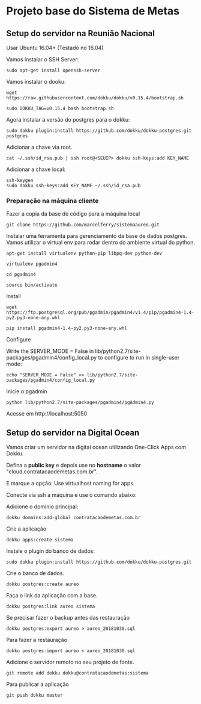 # Projeto base do Sistema de Metas

## Setup do servidor na Reunião Nacional

Usar Ubuntu 16.04+ (Testado no 16.04)

Vamos instalar o SSH Server:

```
sudo apt-get install openssh-server 
```

Vamos instalar o dooku:

```
wget https://raw.githubusercontent.com/dokku/dokku/v0.15.4/bootstrap.sh

sudo DOKKU_TAG=v0.15.4 bash bootstrap.sh 
```

Agora instalar a versão do postgres para o dokku:

```
sudo dokku plugin:install https://github.com/dokku/dokku-postgres.git postgres
```

Adicionar a chave via root.

```
cat ~/.ssh/id_rsa.pub | ssh root@<SEUIP> dokku ssh-keys:add KEY_NAME
```

Adicionar a chave local:

```
ssh-keygen
sudo dokku ssh-keys:add KEY_NAME ~/.ssh/id_rsa.pub
```


### Preparação na máquina cliente

Fazer a copia da base de código para a máquina local

```
git clone https://github.com/marcelferry/sistemaaureo.git
```

Instalar uma ferramenta para gerenciamento da base de dados postgres. Vamos utilizar o virtual env para rodar dentro do ambiente virtual do python.

```
apt-get install virtualenv python-pip libpq-dev python-dev

virtualenv pgadmin4

cd pgadmin4

source bin/activate
```
Install

```
wget https://ftp.postgresql.org/pub/pgadmin/pgadmin4/v1.4/pip/pgadmin4-1.4-py2.py3-none-any.whl

pip install pgadmin4-1.4-py2.py3-none-any.whl
```

Configure

Write the SERVER_MODE = False in lib/python2.7/site-packages/pgadmin4/config_local.py to configure to run in single-user mode:

```
echo "SERVER_MODE = False" >> lib/python2.7/site-packages/pgadmin4/config_local.py
```

Inicie o pgadmin
 
```
python lib/python2.7/site-packages/pgadmin4/pgAdmin4.py

```

Acesse em http://localhost:5050


## Setup do servidor na Digital Ocean

Vamos criar um servidor na digital ocean utilizando One-Click Apps com Dokku.

Defina a **public key** e depois use no **hostname** o valor "cloud.contratacaodemetas.com.br".

E marque a opção: Use virtualhost naming for apps.

Conecte via ssh a máquina e use o comando abaixo:

Adicione o dominio principal:

```
dokku domains:add-global contratacaodemetas.com.br
```

Crie a aplicação

```
dokku apps:create sistema
```

Instale o plugin do banco de dados:

```
sudo dokku plugin:install https://github.com/dokku/dokku-postgres.git
```

Crie o banco de dados. 

```
dokku postgres:create aureo
```

Faça o link da aplicação com a base.

```
dokku postgres:link aureo sistema
```

Se precisar fazer o backup antes das restauração

```
dokku postgres:export aureo > aureo_20181030.sql
```

Para fazer a restauração

```
dokku postgres:import aureo < aureo_20181030.sql
```

Adicione o servidor remoto no seu projeto de fonte.

```
git remote add dokku dokku@contratacaodemetas:sistema
```
Para publicar a aplicaçâo

```
git push dokku master
```

